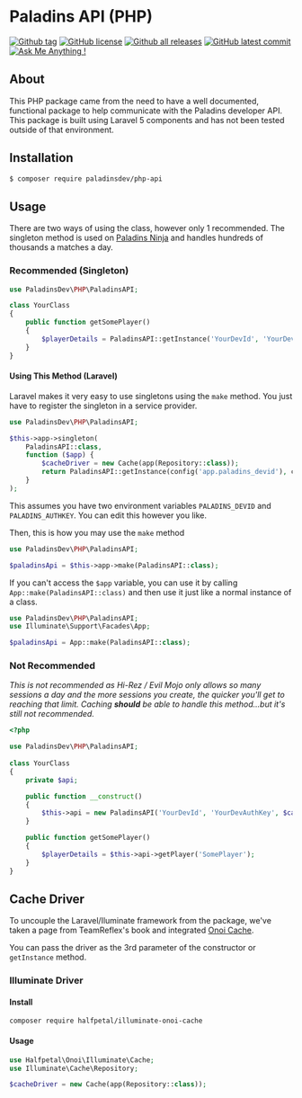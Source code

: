 # Paladins API (PHP)
[![Github tag](https://badgen.net/github/tag/anibalealvarezs/PHP-API)](https://github.com/anibalealvarezs/PHP-API/tags/) [![GitHub license](https://img.shields.io/github/license/anibalealvarezs/PHP-API.svg)](https://github.com/anibalealvarezs/PHP-API/blob/master/LICENSE) [![Github all releases](https://img.shields.io/github/downloads/anibalealvarezs/PHP-API/total.svg)](https://github.com/anibalealvarezs/PHP-API/releases/) [![GitHub latest commit](https://badgen.net/github/last-commit/anibalealvarezs/PHP-API)](https://GitHub.com/anibalealvarezs/PHP-API/commit/) [![Ask Me Anything !](https://img.shields.io/badge/Ask%20me-anything-1abc9c.svg)](https://github.com/anibalealvarezs/anibalealvarezs)

## About

This PHP package came from the need to have a well documented, functional package to help communicate with the Paladins developer API. This package is built using Laravel 5 components and has not been tested outside of that environment.

## Installation

```sh
$ composer require paladinsdev/php-api
```

## Usage

There are two ways of using the class, however only 1 recommended. The singleton method is used on [Paladins Ninja](https://paladins.ninja) and handles hundreds of thousands a matches a day.

### Recommended (Singleton)

```php
use PaladinsDev\PHP\PaladinsAPI;

class YourClass
{
    public function getSomePlayer()
    {
        $playerDetails = PaladinsAPI::getInstance('YourDevId', 'YourDevAuthKey', $cacheDriver)->getPlayer('SomePlayer');
    }
}
```

#### Using This Method (Laravel)

Laravel makes it very easy to use singletons using the `make` method. You just have to register the singleton in a service provider.

```php
use PaladinsDev\PHP\PaladinsAPI;

$this->app->singleton(
    PaladinsAPI::class,
    function ($app) {
        $cacheDriver = new Cache(app(Repository::class));
        return PaladinsAPI::getInstance(config('app.paladins_devid'), config('app.paladins_authkey'), $cacheDriver);
    }
);
```

This assumes you have two environment variables `PALADINS_DEVID` and `PALADINS_AUTHKEY`.
You can edit this however you like.

Then, this is how you may use the `make` method

```php
use PaladinsDev\PHP\PaladinsAPI;

$paladinsApi = $this->app->make(PaladinsAPI::class);
```

If you can't access the `$app` variable, you can use it by calling `App::make(PaladinsAPI::class)` and then use it just like a normal instance of a class.

```php
use PaladinsDev\PHP\PaladinsAPI;
use Illuminate\Support\Facades\App;

$paladinsApi = App::make(PaladinsAPI::class);
```

### Not Recommended

*This is not recommended as Hi-Rez / Evil Mojo only allows so many sessions a day and the more sessions you create, the quicker you'll get to reaching that limit. Caching **should** be able to handle this method...but it's still not recommended.*

```php
<?php

use PaladinsDev\PHP\PaladinsAPI;
 
class YourClass
{
	private $api;

	public function __construct()
	{
		$this->api = new PaladinsAPI('YourDevId', 'YourDevAuthKey', $cacheDriver);
	}

	public function getSomePlayer()
	{
		$playerDetails = $this->api->getPlayer('SomePlayer');
	}
}
```
## Cache Driver
To uncouple the Laravel/Iluminate framework from the package, we've taken a page from TeamReflex's book and integrated [Onoi Cache](https://packagist.org/packages/onoi/cache).

You can pass the driver as the 3rd parameter of the constructor or `getInstance` method.

### Illuminate Driver
#### Install
```
composer require halfpetal/illuminate-onoi-cache
```

#### Usage
```php
use Halfpetal\Onoi\Illuminate\Cache;
use Illuminate\Cache\Repository;

$cacheDriver = new Cache(app(Repository::class));
```
